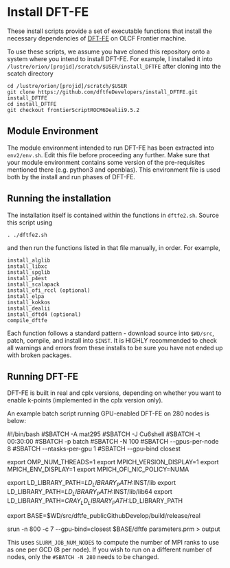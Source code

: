 # Install DFT-FE

These install scripts provide a set of executable
functions that install the necessary dependencies
of [DFT-FE](https://github.com/dftfeDevelopers/dftfe) on OLCF Frontier machine.

To use these scripts, we assume you have cloned this
repository onto a system where you intend to install DFT-FE.
For example, I installed it into `/lustre/orion/[projid]/scratch/$USER/install_DFTFE` after 
cloning into the scatch directory

    cd /lustre/orion/[projid]/scratch/$USER
    git clone https://github.com/dftfeDevelopers/install_DFTFE.git install_DFTFE
    cd install_DFTFE
    git checkout frontierScriptROCM6Dealii9.5.2



## Module Environment

The module environment intended to run DFT-FE has been extracted
into `env2/env.sh`.  Edit this file before proceeding any further.
Make sure that your module environment contains some version of the
pre-requisites mentioned there (e.g. python3 and openblas).
This environment file is used both by the install and run
phases of DFT-FE.

## Running the installation
The installation itself is contained within the functions in
`dftfe2.sh`.  Source this script using

    . ./dftfe2.sh

and then run the functions listed in that file manually, in order.
For example, 

    install_alglib
    install_libxc
    install_spglib
    install_p4est
    install_scalapack
    install_ofi_rccl (optional)
    install_elpa
    install_kokkos
    install_dealii
    install_dftd4 (optional)
    compile_dftfe

Each function follows a standard pattern - download source into `$WD/src`,
patch, compile, and install into `$INST`.  It is HIGHLY recommended
to check all warnings and errors from these installs to be sure
you have not ended up with broken packages.


## Running DFT-FE

DFT-FE is built in real and cplx versions, depending on whether you
want to enable k-points (implemented in the cplx version only).

An example batch script running GPU-enabled DFT-FE on 280 nodes is below:

   #!/bin/bash
   #SBATCH -A mat295
   #SBATCH -J Cu6shell
   #SBATCH -t 00:30:00
   #SBATCH -p batch
   #SBATCH -N 100
   #SBATCH --gpus-per-node 8
   #SBATCH --ntasks-per-gpu 1
   #SBATCH --gpu-bind closest

   export OMP_NUM_THREADS=1
   export MPICH_VERSION_DISPLAY=1
   export MPICH_ENV_DISPLAY=1
   export MPICH_OFI_NIC_POLICY=NUMA

   export LD_LIBRARY_PATH=$LD_LIBRARY_PATH:$INST/lib
   export LD_LIBRARY_PATH=$LD_LIBRARY_PATH:$INST/lib/lib64
   export LD_LIBRARY_PATH=$CRAY_LD_LIBRARY_PATH:$LD_LIBRARY_PATH


   export BASE=$WD/src/dftfe_publicGithubDevelop/build/release/real

   srun -n 800 -c 7 --gpu-bind=closest $BASE/dftfe parameters.prm > output

This uses `SLURM_JOB_NUM_NODES` to compute the number of MPI
ranks to use as one per GCD (8 per node).  If you wish to run
on a different number of nodes, only the `#SBATCH -N 280`
needs to be changed.
